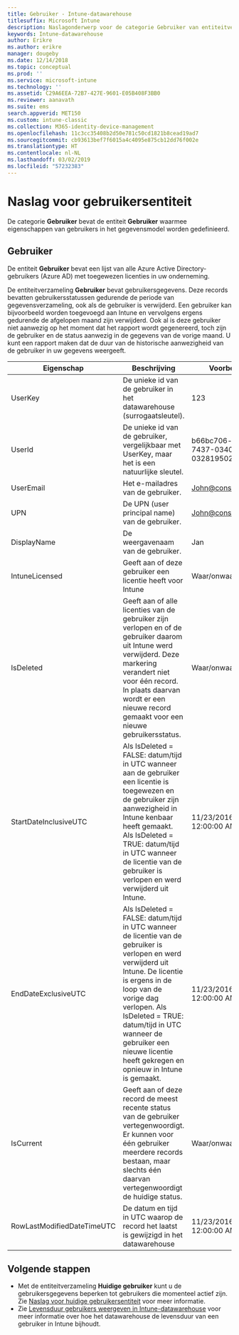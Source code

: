 ```yaml
---
title: Gebruiker - Intune-datawarehouse
titlesuffix: Microsoft Intune
description: Naslagonderwerp voor de categorie Gebruiker van entiteitverzamelingen in de Intune-datawarehouse-API.
keywords: Intune-datawarehouse
author: Erikre
ms.author: erikre
manager: dougeby
ms.date: 12/14/2018
ms.topic: conceptual
ms.prod: ''
ms.service: microsoft-intune
ms.technology: ''
ms.assetid: C29A6EEA-72B7-427E-9601-E05B408F3BB0
ms.reviewer: aanavath
ms.suite: ems
search.appverid: MET150
ms.custom: intune-classic
ms.collection: M365-identity-device-management
ms.openlocfilehash: 11c3cc35408b2d50e781c50cd1821b8cead19ad7
ms.sourcegitcommit: cb93613bef7f6015a4c4095e875cb12dd76f002e
ms.translationtype: HT
ms.contentlocale: nl-NL
ms.lasthandoff: 03/02/2019
ms.locfileid: "57232383"
---
```

# <a name="reference-for-user-entity"></a>Naslag voor gebruikersentiteit

De categorie **Gebruiker** bevat de entiteit **Gebruiker** waarmee eigenschappen van gebruikers in het gegevensmodel worden gedefinieerd.

## <a name="user"></a>Gebruiker

De entiteit **Gebruiker** bevat een lijst van alle Azure Active Directory-gebruikers (Azure AD) met toegewezen licenties in uw onderneming.

De entiteitverzameling **Gebruiker** bevat gebruikersgegevens. Deze records bevatten gebruikersstatussen gedurende de periode van gegevensverzameling, ook als de gebruiker is verwijderd. Een gebruiker kan bijvoorbeeld worden toegevoegd aan Intune en vervolgens ergens gedurende de afgelopen maand zijn verwijderd. Ook al is deze gebruiker niet aanwezig op het moment dat het rapport wordt gegenereerd, toch zijn de gebruiker en de status aanwezig in de gegevens van de vorige maand. U kunt een rapport maken dat de duur van de historische aanwezigheid van de gebruiker in uw gegevens weergeeft.

| Eigenschap  | Beschrijving | Voorbeeld |
|---------|------------|--------|
| UserKey |De unieke id van de gebruiker in het datawarehouse (surrogaatsleutel). |123 |
| UserId |De unieke id van de gebruiker, vergelijkbaar met UserKey, maar het is een natuurlijke sleutel. |b66bc706-ffff-7437-0340-032819502773 |
| UserEmail |Het e-mailadres van de gebruiker. |John@constoso.com |
| UPN | De UPN (user principal name) van de gebruiker. | John@constoso.com |
| DisplayName |De weergavenaam van de gebruiker. |Jan |
| IntuneLicensed |Geeft aan of deze gebruiker een licentie heeft voor Intune |Waar/onwaar |
| IsDeleted | Geeft aan of alle licenties van de gebruiker zijn verlopen en of de gebruiker daarom uit Intune werd verwijderd. Deze markering verandert niet voor één record. In plaats daarvan wordt er een nieuwe record gemaakt voor een nieuwe gebruikersstatus. |Waar/onwaar |
| StartDateInclusiveUTC |Als IsDeleted = FALSE: datum/tijd in UTC wanneer aan de gebruiker een licentie is toegewezen en de gebruiker zijn aanwezigheid in Intune kenbaar heeft gemaakt. Als IsDeleted = TRUE: datum/tijd in UTC wanneer de licentie van de gebruiker is verlopen en werd verwijderd uit Intune. |11/23/2016 12:00:00 AM |
| EndDateExclusiveUTC |Als IsDeleted = FALSE: datum/tijd in UTC wanneer de licentie van de gebruiker is verlopen en werd verwijderd uit Intune. De licentie is ergens in de loop van de vorige dag verlopen. Als IsDeleted = TRUE: datum/tijd in UTC wanneer de gebruiker een nieuwe licentie heeft gekregen en opnieuw in Intune is gemaakt.  |11/23/2016 12:00:00 AM |
| IsCurrent |Geeft aan of deze record de meest recente status van de gebruiker vertegenwoordigt. Er kunnen voor één gebruiker meerdere records bestaan, maar slechts één daarvan vertegenwoordigt de huidige status.  |Waar/onwaar |
| RowLastModifiedDateTimeUTC |De datum en tijd in UTC waarop de record het laatst is gewijzigd in het datawarehouse  |11/23/2016 12:00:00 AM |

## <a name="next-steps"></a>Volgende stappen
 - Met de entiteitverzameling **Huidige gebruiker** kunt u de gebruikersgegevens beperken tot gebruikers die momenteel actief zijn. Zie [Naslag voor huidige gebruikersentiteit](reports-ref-current-user.md) voor meer informatie.
 - Zie [Levensduur gebruikers weergeven in Intune-datawarehouse](reports-ref-user-timeline.md) voor meer informatie over hoe het datawarehouse de levensduur van een gebruiker in Intune bijhoudt.
